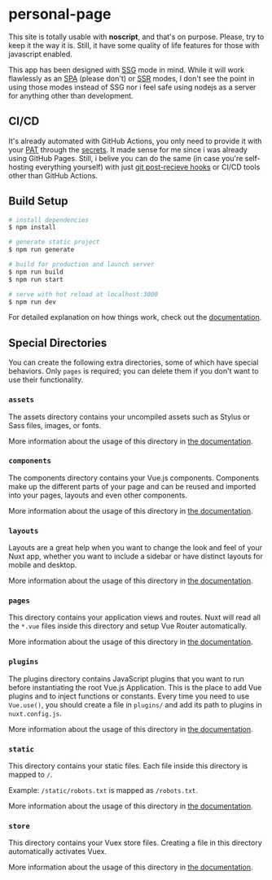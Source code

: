 # personal-page

This site is totally usable with **noscript**, and that's on purpose. Please, try to keep it the way it is.
Still, it have some quality of life features for those with javascript enabled.

This app has been designed with [SSG](https://nuxtjs.org/docs/concepts/static-site-generation#static-site-generation) mode in mind. While it will work flawlessly as an [SPA](https://nuxtjs.org/docs/concepts/static-site-generation#spa-fallback) (please don't) or [SSR](https://nuxtjs.org/docs/concepts/server-side-rendering/) modes, I don't see the point in using those modes instead of SSG nor i feel safe using nodejs as a server for anything other than development.

## CI/CD

It's already automated with GitHub Actions, you only need to provide it with your [PAT](https://docs.GitHub.com/en/authentication/keeping-your-account-and-data-secure/creating-a-personal-access-token) through the [secrets](https://docs.github.com/en/actions/security-guides/encrypted-secrets). It made sense for me since i was already using GitHub Pages. Still, i belive you can do the same (in case you're self-hosting everything yourself) with just [git post-recieve hooks](https://git-scm.com/book/en/v2/Customizing-Git-Git-Hooks) or CI/CD tools other than GitHub Actions.

## Build Setup

```bash
# install dependencies
$ npm install

# generate static project
$ npm run generate

# build for production and launch server
$ npm run build
$ npm run start

# serve with hot reload at localhost:3000
$ npm run dev
```

For detailed explanation on how things work, check out the [documentation](https://nuxtjs.org).

## Special Directories

You can create the following extra directories, some of which have special behaviors. Only `pages` is required; you can delete them if you don't want to use their functionality.

### `assets`

The assets directory contains your uncompiled assets such as Stylus or Sass files, images, or fonts.

More information about the usage of this directory in [the documentation](https://nuxtjs.org/docs/2.x/directory-structure/assets).

### `components`

The components directory contains your Vue.js components. Components make up the different parts of your page and can be reused and imported into your pages, layouts and even other components.

More information about the usage of this directory in [the documentation](https://nuxtjs.org/docs/2.x/directory-structure/components).

### `layouts`

Layouts are a great help when you want to change the look and feel of your Nuxt app, whether you want to include a sidebar or have distinct layouts for mobile and desktop.

More information about the usage of this directory in [the documentation](https://nuxtjs.org/docs/2.x/directory-structure/layouts).


### `pages`

This directory contains your application views and routes. Nuxt will read all the `*.vue` files inside this directory and setup Vue Router automatically.

More information about the usage of this directory in [the documentation](https://nuxtjs.org/docs/2.x/get-started/routing).

### `plugins`

The plugins directory contains JavaScript plugins that you want to run before instantiating the root Vue.js Application. This is the place to add Vue plugins and to inject functions or constants. Every time you need to use `Vue.use()`, you should create a file in `plugins/` and add its path to plugins in `nuxt.config.js`.

More information about the usage of this directory in [the documentation](https://nuxtjs.org/docs/2.x/directory-structure/plugins).

### `static`

This directory contains your static files. Each file inside this directory is mapped to `/`.

Example: `/static/robots.txt` is mapped as `/robots.txt`.

More information about the usage of this directory in [the documentation](https://nuxtjs.org/docs/2.x/directory-structure/static).

### `store`

This directory contains your Vuex store files. Creating a file in this directory automatically activates Vuex.

More information about the usage of this directory in [the documentation](https://nuxtjs.org/docs/2.x/directory-structure/store).
